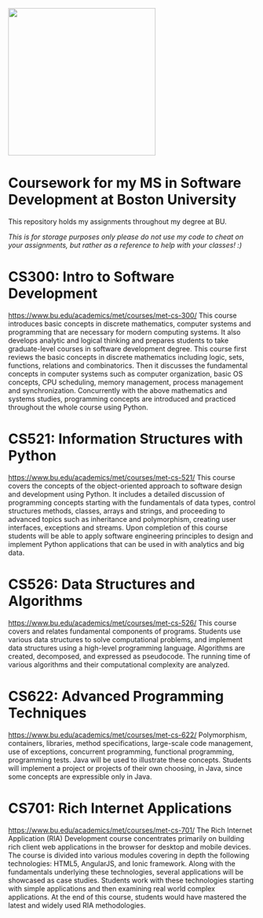 <div> 
  <img width="300px" src="https://github.com/adam-ridhwan/programming-logos/blob/main/BU-logo.svg">
  <h1> Coursework for my MS in Software Development at Boston University </h1>
</div>

This repository holds my assignments throughout my degree at BU. 

*This is for storage purposes only please do not use my code to cheat on your assignments,
but rather as a reference to help with your classes! :)*



# CS300: Intro to Software Development
https://www.bu.edu/academics/met/courses/met-cs-300/
This course introduces basic concepts in discrete mathematics, computer systems and programming that are necessary for modern computing systems. It also develops analytic and logical thinking and prepares students to take graduate-level courses in software development degree. This course first reviews the basic concepts in discrete mathematics including logic, sets, functions, relations and combinatorics. Then it discusses the fundamental concepts in computer systems such as computer organization, basic OS concepts, CPU scheduling, memory management, process management and synchronization. Concurrently with the above mathematics and systems studies, programming concepts are introduced and practiced throughout the whole course using Python. 

# CS521: Information Structures with Python
https://www.bu.edu/academics/met/courses/met-cs-521/
This course covers the concepts of the object-oriented approach to software design and development using Python. It includes a detailed discussion of programming concepts starting with the fundamentals of data types, control structures methods, classes, arrays and strings, and proceeding to advanced topics such as inheritance and polymorphism, creating user interfaces, exceptions and streams. Upon completion of this course students will be able to apply software engineering principles to design and implement Python applications that can be used in with analytics and big data.


# CS526: Data Structures and Algorithms
https://www.bu.edu/academics/met/courses/met-cs-526/
This course covers and relates fundamental components of programs. Students use various data structures to solve computational problems, and implement data structures using a high-level programming language. Algorithms are created, decomposed, and expressed as pseudocode. The running time of various algorithms and their computational complexity are analyzed.


# CS622: Advanced Programming Techniques
https://www.bu.edu/academics/met/courses/met-cs-622/
Polymorphism, containers, libraries, method specifications, large-scale code management, use of exceptions, concurrent programming, functional programming, programming tests. Java will be used to illustrate these concepts. Students will implement a project or projects of their own choosing, in Java, since some concepts are expressible only in Java.


# CS701: Rich Internet Applications
https://www.bu.edu/academics/met/courses/met-cs-701/
The Rich Internet Application (RIA) Development course concentrates primarily on building rich client web applications in the browser for desktop and mobile devices. The course is divided into various modules covering in depth the following technologies: HTML5, AngularJS, and Ionic framework. Along with the fundamentals underlying these technologies, several applications will be showcased as case studies. Students work with these technologies starting with simple applications and then examining real world complex applications. At the end of this course, students would have mastered the latest and widely used RIA methodologies.
